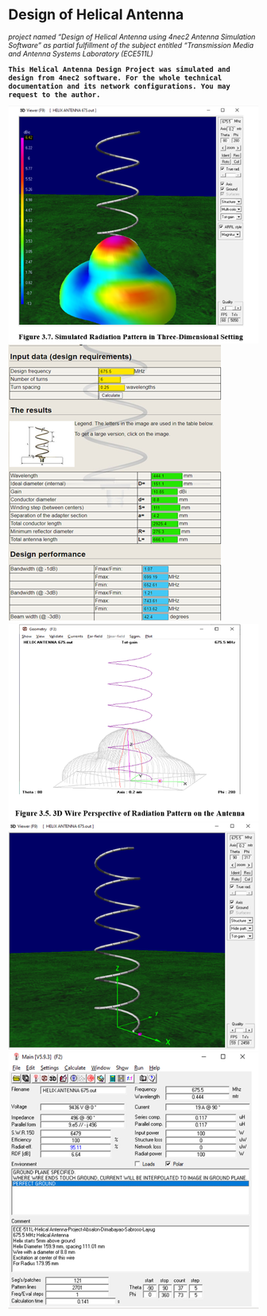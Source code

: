 # <b>Design of Helical Antenna</b>
<i>project named “Design of Helical Antenna using 4nec2 Antenna Simulation Software” as partial fulfillment of the subject entitled “Transmission Media and Antenna Systems Laboratory (ECE511L)</i>

<b><tt>This Helical Antenna Design Project was simulated and design from 4nec2 software. For the whole technical documentation and its network configurations. You may request to the author.</tt></b>

![Cover Github](https://github.com/brianxfury/Helical-Antenna-Design/blob/brianxfury-main-branch/Antenna%204.PNG)
![Cover Github](https://github.com/brianxfury/Helical-Antenna-Design/blob/brianxfury-main-branch/Antenna%201.PNG)
![Cover Github](https://github.com/brianxfury/Helical-Antenna-Design/blob/brianxfury-main-branch/Antenna%203.PNG)
![Cover Github](https://github.com/brianxfury/Helical-Antenna-Design/blob/brianxfury-main-branch/Antenna%202.PNG)
![Cover Github](https://github.com/brianxfury/Helical-Antenna-Design/blob/brianxfury-main-branch/Antenna%205.PNG)
